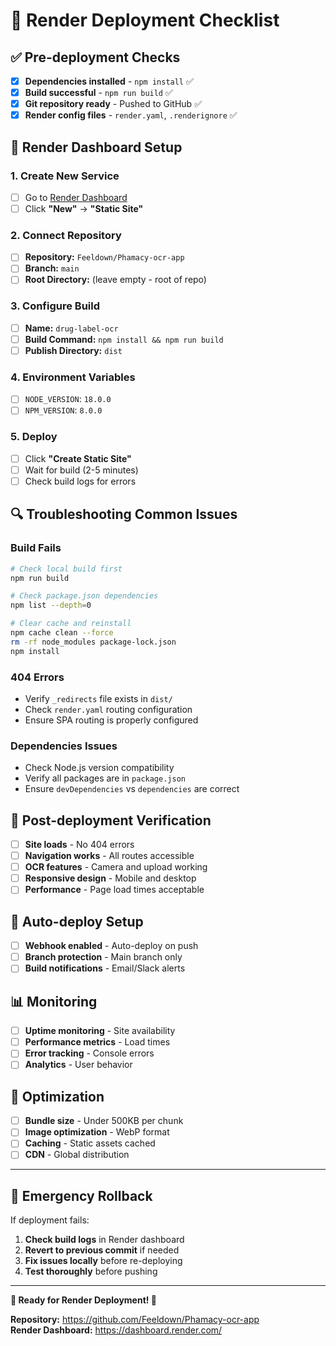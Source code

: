 # 🚀 Render Deployment Checklist

## ✅ Pre-deployment Checks

- [x] **Dependencies installed** - `npm install` ✅
- [x] **Build successful** - `npm run build` ✅
- [x] **Git repository ready** - Pushed to GitHub ✅
- [x] **Render config files** - `render.yaml`, `.renderignore` ✅

## 🔧 Render Dashboard Setup

### 1. Create New Service
- [ ] Go to [Render Dashboard](https://dashboard.render.com/)
- [ ] Click **"New"** → **"Static Site"**

### 2. Connect Repository
- [ ] **Repository:** `Feeldown/Phamacy-ocr-app`
- [ ] **Branch:** `main`
- [ ] **Root Directory:** (leave empty - root of repo)

### 3. Configure Build
- [ ] **Name:** `drug-label-ocr`
- [ ] **Build Command:** `npm install && npm run build`
- [ ] **Publish Directory:** `dist`

### 4. Environment Variables
- [ ] `NODE_VERSION`: `18.0.0`
- [ ] `NPM_VERSION`: `8.0.0`

### 5. Deploy
- [ ] Click **"Create Static Site"**
- [ ] Wait for build (2-5 minutes)
- [ ] Check build logs for errors

## 🔍 Troubleshooting Common Issues

### Build Fails
```bash
# Check local build first
npm run build

# Check package.json dependencies
npm list --depth=0

# Clear cache and reinstall
npm cache clean --force
rm -rf node_modules package-lock.json
npm install
```

### 404 Errors
- Verify `_redirects` file exists in `dist/`
- Check `render.yaml` routing configuration
- Ensure SPA routing is properly configured

### Dependencies Issues
- Check Node.js version compatibility
- Verify all packages are in `package.json`
- Ensure `devDependencies` vs `dependencies` are correct

## 📱 Post-deployment Verification

- [ ] **Site loads** - No 404 errors
- [ ] **Navigation works** - All routes accessible
- [ ] **OCR features** - Camera and upload working
- [ ] **Responsive design** - Mobile and desktop
- [ ] **Performance** - Page load times acceptable

## 🔄 Auto-deploy Setup

- [ ] **Webhook enabled** - Auto-deploy on push
- [ ] **Branch protection** - Main branch only
- [ ] **Build notifications** - Email/Slack alerts

## 📊 Monitoring

- [ ] **Uptime monitoring** - Site availability
- [ ] **Performance metrics** - Load times
- [ ] **Error tracking** - Console errors
- [ ] **Analytics** - User behavior

## 🎯 Optimization

- [ ] **Bundle size** - Under 500KB per chunk
- [ ] **Image optimization** - WebP format
- [ ] **Caching** - Static assets cached
- [ ] **CDN** - Global distribution

---

## 🚨 Emergency Rollback

If deployment fails:
1. **Check build logs** in Render dashboard
2. **Revert to previous commit** if needed
3. **Fix issues locally** before re-deploying
4. **Test thoroughly** before pushing

---

**🎉 Ready for Render Deployment! 🎉**

**Repository:** https://github.com/Feeldown/Phamacy-ocr-app  
**Render Dashboard:** https://dashboard.render.com/
